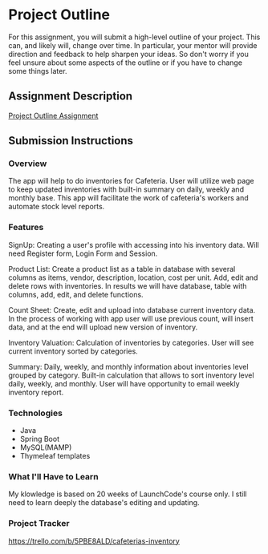 # Project Outline
For this assignment, you will submit a high-level outline of your project. This can, and likely will, change over time. In particular, your mentor will provide direction and feedback to help sharpen your ideas. So don't worry if you feel unsure about some aspects of the outline or if you have to change some things later.

## Assignment Description
[Project Outline Assignment](https://education.launchcode.org/liftoff/modules/assignments/project-outline)

## Submission Instructions

### Overview
The app will help to do inventories for Cafeteria. User will utilize web page to keep updated inventories with built-in summary on daily, weekly and monthly base. This app will facilitate the work of cafeteria's workers and automate stock level reports.
### Features
SignUp: Creating a user's profile with accessing into his inventory data. Will need Register form, Login Form and Session.

Product List: Create a product list as a table in database with several columns as items, vendor, description, location, cost per unit. Add, edit and delete rows with inventories. In results we will have database, table with columns, add, edit, and delete functions.

Count Sheet: Create, edit and upload into database current inventory data. In the process of working with app user will use  previous count, will insert data, and at the end will upload new version of inventory.

Inventory Valuation: Calculation of inventories by categories. User will see current inventory sorted by categories.

Summary: Daily, weekly, and monthly information about inventories level grouped by category. Built-in calculation that allows to sort inventory level daily, weekly, and monthly. User will have opportunity to email weekly inventory report.  


### Technologies
- Java
- Spring Boot
- MySQL(MAMP)
- Thymeleaf templates
 
### What I'll Have to Learn
My klowledge is based on 20 weeks of LaunchCode's course only. I still need to learn deeply the database's editing and updating. 
### Project Tracker
https://trello.com/b/5PBE8ALD/cafeterias-inventory
